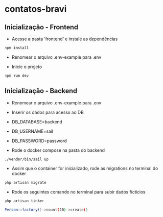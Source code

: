 # contatos-bravi

## Inicialização - Frontend

- Acesse a pasta 'frontend' e instale as dependências

```bash
npm install 
```

- Renomear o arquivo .env-example para .env

- Inicie o projeto

```bash
npm run dev
```

## Inicialização - Backend

- Renomear o arquivo .env-example para .env
- Inserir os dados para acesso ao DB
- DB_DATABASE=backend
- DB_USERNAME=sail
- DB_PASSWORD=password

- Rode o docker compose na pasta do backend

```bash
./vendor/bin/sail up
```

- Assim que o container for inicializado, rode as migrations no terminal do docker

```bash
php artisan migrate
```

- Rode os seguintes comando no terminal para subir dados fictícios

```bash
php artisan tinker
```

```bash
Person::factory()->count(20)->create()
```
